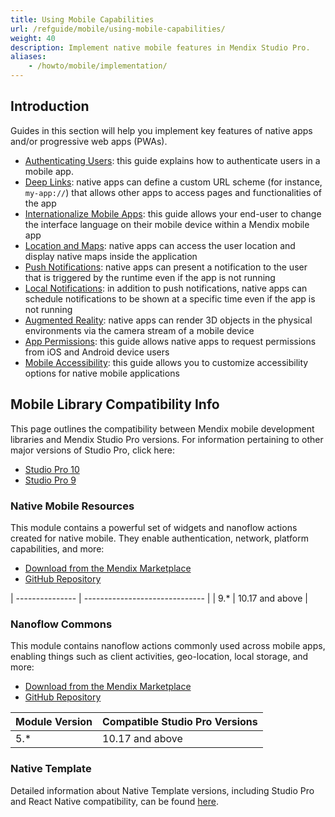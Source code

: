 ```yaml
---
title: Using Mobile Capabilities
url: /refguide/mobile/using-mobile-capabilities/
weight: 40
description: Implement native mobile features in Mendix Studio Pro.
aliases:
    - /howto/mobile/implementation/
---
```


## Introduction

Guides in this section will help you implement key features of native apps and/or progressive web apps (PWAs).

* [Authenticating Users](/refguide/mobile/using-mobile-capabilities/deep-links/): this guide explains how to authenticate users in a mobile app.
* [Deep Links](/refguide/mobile/using-mobile-capabilities/deep-links/): native apps can define a custom URL scheme (for instance, `my-app://`) that allows other apps to access pages and functionalities of the app
* [Internationalize Mobile Apps](/refguide/mobile/using-mobile-capabilities/native-language-change/): this guide allows your end-user to change the interface language on their mobile device within a Mendix mobile app
* [Location and Maps](/refguide/mobile/using-mobile-capabilities/location-and-maps/): native apps can access the user location and display native maps inside the application
* [Push Notifications](/refguide/mobile/using-mobile-capabilities/push-notifications/): native apps can present a notification to the user that is triggered by the runtime even if the app is not running
* [Local Notifications](/refguide/mobile/using-mobile-capabilities/location-and-maps/): in addition to push notifications, native apps can schedule notifications to be shown at a specific time even if the app is not running
* [Augmented Reality](/refguide/mobile/using-mobile-capabilities/augmented-reality/): native apps can render 3D objects in the physical environments via the camera stream of a mobile device
* [App Permissions](/refguide/mobile/using-mobile-capabilities/generic-permission-action/): this guide allows native apps to request permissions from iOS and Android device users
* [Mobile Accessibility](/refguide/mobile/using-mobile-capabilities/mobile-accessibility/): this guide allows you to customize accessibility options for native mobile applications

## Mobile Library Compatibility Info

This page outlines the compatibility between Mendix mobile development libraries and Mendix Studio Pro versions. For information pertaining to other major versions of Studio Pro, click here:

* [Studio Pro 10](/refguide10/mobile/using-mobile-capabilities/)
* [Studio Pro 9](/refguide9/mobile/using-mobile-capabilities/)

### Native Mobile Resources

This module contains a powerful set of widgets and nanoflow actions created for native mobile. They enable authentication, network, platform capabilities, and more:

* [Download from the Mendix Marketplace](https://marketplace.mendix.com/link/component/109513)
* [GitHub Repository](https://github.com/mendix/native-widgets)

| --------------- | ------------------------------ |
| 9.*             | 10.17 and above                |

### Nanoflow Commons

This module contains nanoflow actions commonly used across mobile apps, enabling things such as client activities, geo-location, local storage, and more:

* [Download from the Mendix Marketplace](https://marketplace.mendix.com/link/component/109515)
* [GitHub Repository](https://github.com/mendix/native-widgets)

| Module Version  | Compatible Studio Pro Versions |
| --------------- | ------------------------------ |
| 5.*             | 10.17 and above                |

### Native Template

Detailed information about Native Template versions, including Studio Pro and React Native compatibility, can be found [here](https://mendix.github.io/native-template/version-compatibility/version-compatibility.html).
